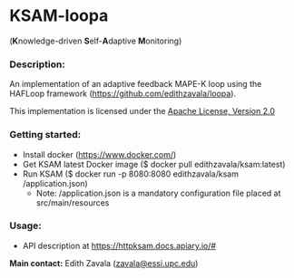 # KSAM-loopa
(**K**nowledge-driven **S**elf-**A**daptive **M**onitoring)

### Description:
An implementation of an adaptive feedback MAPE-K loop using the HAFLoop framework (https://github.com/edithzavala/loopa).

This implementation is licensed under the [Apache License, Version 2.0](http://www.apache.org/licenses/LICENSE-2.0)

### Getting started:
- Install docker (https://www.docker.com/)
- Get KSAM latest Docker image ($ docker pull edithzavala/ksam:latest)
- Run KSAM ($ docker run -p 8080:8080 edithzavala/ksam /application.json)
  * Note: /application.json is a mandatory configuration file placed at src/main/resources

### Usage:

- API description at https://httpksam.docs.apiary.io/#

**Main contact:** Edith Zavala (<zavala@essi.upc.edu>)
